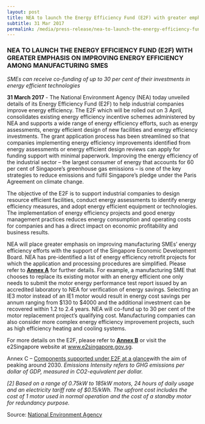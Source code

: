 ```yaml
---
layout: post
title: NEA to launch the Energy Efficiency Fund (E2F) with greater emphasis on improving Energy Efficiency among manufacturing SMEs
subtitle: 31 Mar 2017
permalink: /media/press-release/nea-to-launch-the-energy-efficiency-fund-(e2f)-with-greater-emphasis-on-improving-energy-efficiency-among-manufacturing-smes
---
```


### NEA TO LAUNCH THE ENERGY EFFICIENCY FUND (E2F) WITH GREATER EMPHASIS ON IMPROVING ENERGY EFFICIENCY AMONG MANUFACTURING SMES

*SMEs can receive co-funding of up to 30 per cent of their investments in energy efficient technologies*

**31 March 2017** - The National Environment Agency (NEA) today unveiled details of its Energy Efficiency Fund (E2F) to help industrial companies improve energy efficiency. The E2F which will be rolled out on 3 April, consolidates existing energy efficiency incentive schemes administered by NEA and supports a wide range of energy efficiency efforts, such as energy assessments, energy efficient design of new facilities and energy efficiency investments. The grant application process has been streamlined so that companies implementing energy efficiency improvements identified from energy assessments or energy efficient design reviews can apply for funding support with minimal paperwork. Improving the energy efficiency of the industrial sector – the largest consumer of energy that accounts for 60 per cent of Singapore’s greenhouse gas emissions – is one of the key strategies to reduce emissions and fulfil Singapore’s pledge under the Paris Agreement on climate change.

The objective of the E2F is to support industrial companies to design resource efficient facilities, conduct energy assessments to identify energy efficiency measures, and adopt energy efficient equipment or technologies. The implementation of energy efficiency projects and good energy management practices reduces energy consumption and operating costs for companies and has a direct impact on economic profitability and business results.

NEA will place greater emphasis on improving manufacturing SMEs’ energy efficiency efforts with the support of the Singapore Economic Development Board. NEA has pre-identified a list of energy efficiency retrofit projects for which the application and processing procedures are simplified. Please refer to **[<a href="/docs/default-source/news-documents/annex-a_nea_pr_310317.png" target="_blank">Annex A</a>](/docs/default-source/news-documents/annex-a_nea_pr_310317.png)** for further details. For example, a manufacturing SME that chooses to replace its existing motor with an energy efficient one only needs to submit the motor energy performance test report issued by an accredited laboratory to NEA for verification of energy savings. Selecting an IE3 motor instead of an IE1 motor would result in energy cost savings per annum ranging from $130 to $4000 and the additional investment can be recovered within 1.2 to 2.4 years. NEA will co-fund up to 30 per cent of the motor replacement project’s qualifying cost. Manufacturing companies can also consider more complex energy efficiency improvement projects, such as high efficiency heating and cooling systems.

For more details on the E2F, please refer to **[<a href="/docs/default-source/news-documents/annex-b_nea_pr_310317.pdf" target="_blank">Annex B</a>](/docs/default-source/news-documents/annex-b_nea_pr_310317.pdf)** or visit the e2Singapore website at [<a href="https://www.e2singapore.gov.sg/" target="_blank">www.e2singapore.gov.sg</a>](https://www.e2singapore.gov.sg/).

Annex C – [<a href="/docs/default-source/news-documents/annex-c_nea_pr_310317.pdf" target="_blank">Components supported under E2F at a glance</a>](https://www.nccs.gov.sg/docs/default-source/news-documents/annex-c_nea_pr_310317.pdf)with the aim of peaking around 2030. *Emissions Intensity refers to GHG emissions per dollar of GDP, measured in CO2-equivalent per dollar.*

*[2]  Based on a range of 0.75kW to 185kW motors, 24 hours of daily usage and an electricity tariff rate of $0.15/kWh. The upfront cost includes the cost of 1 motor used in normal operation and the cost of a standby motor for redundancy purpose.*

Source: [<a href="https://www.nea.gov.sg/" target="_blank">National Environment Agency</a>](https://www.nea.gov.sg/)